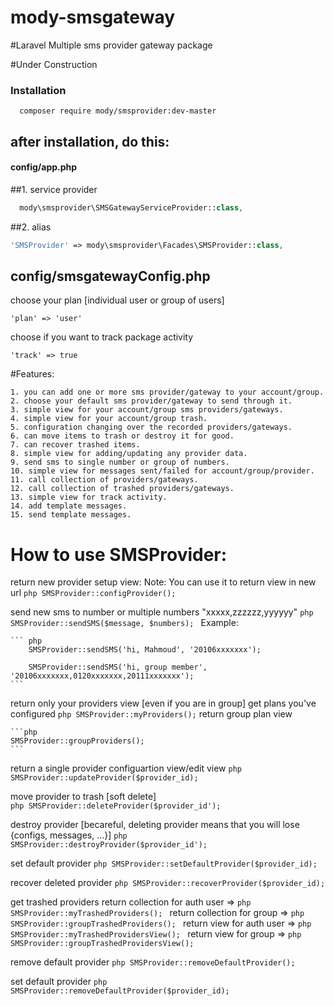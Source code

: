 # mody-smsgateway


#Laravel Multiple sms provider gateway package

#Under Construction

### Installation
      composer require mody/smsprovider:dev-master 


## after installation, do this:

#### config/app.php
  ##1. service provider 
``` php
  mody\smsprovider\SMSGatewayServiceProvider::class,
```
  ##2. alias
  ```php
  'SMSProvider' => mody\smsprovider\Facades\SMSProvider::class,
```
## config/smsgatewayConfig.php

choose your plan [individual user or group of users]
    
    'plan' => 'user'
    
choose if you want to track package activity
    
    'track' => true
    
#Features:
 ```
 1. you can add one or more sms provider/gateway to your account/group.
 2. choose your default sms provider/gateway to send through it.
 3. simple view for your account/group sms providers/gateways.
 4. simple view for your account/group trash.
 5. configuration changing over the recorded providers/gateways.
 6. can move items to trash or destroy it for good.
 7. can recover trashed items.
 8. simple view for adding/updating any provider data.
 9. send sms to single number or group of numbers.
 10. simple view for messages sent/failed for account/group/provider. 
 11. call collection of providers/gateways.
 12. call collection of trashed providers/gateways.
 13. simple view for track activity.
 14. add template messages.
 15. send template messages.
 ```
# How to use SMSProvider:

return new provider setup view:
    Note: You can use it to return view in new url
	```php
	SMSProvider::configProvider();
	```
	
send new sms to number or multiple numbers "xxxxx,zzzzzz,yyyyyy"
	```php
	SMSProvider::sendSMS($message, $numbers);
	```
	Example:
	
	``` php	
		SMSProvider::sendSMS('hi, Mahmoud', '20106xxxxxxx');
	
		SMSProvider::sendSMS('hi, group member', '20106xxxxxxx,0120xxxxxxx,20111xxxxxxx');
	```
		
return only your providers view [even if you are in group]
	get plans you've configured
	``` php
		SMSProvider::myProviders();
	```
	return group plan view
	
	```php
	SMSProvider::groupProviders();
	```
return a single provider configuartion view/edit view
	```php
	SMSProvider::updateProvider($provider_id);
	```
	
move provider to trash [soft delete]  
	```php
	SMSProvider::deleteProvider($provider_id');
	```
	
destroy provider [becareful, deleting provider means that you will lose {configs, messages, ...}]
	```php
	SMSProvider::destroyProvider($provider_id');
	```

set default provider
	```php
	SMSProvider::setDefaultProvider($provider_id);
	```
	
recover deleted provider
	```php
	SMSProvider::recoverProvider($provider_id);
	```
	
get trashed providers 
	return collection for auth user => 
		```php
		SMSProvider::myTrashedProviders();
		```
	return collection for group => 
		```php
		SMSProvider::groupTrashedProviders();
		```
	return view for auth user => 
		```php
		SMSProvider::myTrashedProvidersView();
		```
	return view for group => 
		```php
		SMSProvider::groupTrashedProvidersView();
		```
		
remove default provider 
	```php
	SMSProvider::removeDefaultProvider();
	```
		
set default provider 
	```php
	SMSProvider::removeDefaultProvider($provider_id);
	```
